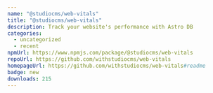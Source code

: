 ```yaml
---
name: "@studiocms/web-vitals"
title: "@studiocms/web-vitals"
description: Track your website's performance with Astro DB
categories:
  - uncategorized
  - recent
npmUrl: https://www.npmjs.com/package/@studiocms/web-vitals
repoUrl: https://github.com/withstudiocms/web-vitals
homepageUrl: https://github.com/withstudiocms/web-vitals#readme
badge: new
downloads: 215
---
```

